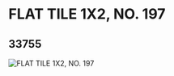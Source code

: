 # FLAT TILE 1X2, NO. 197
## 33755
![FLAT TILE 1X2, NO. 197](https://lc-www-live-s.legocdn.com/media/bricks/5/2/6190245.jpg)